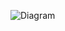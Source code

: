  ![Diagram](https://www.planttext.com/api/plantuml/png/T91D3e9034RtSug6bIwu00j3eWjTwmKADCCe3CcqWo76axdmI5v16Fo3n6LVl-QrVTpkAGiwyNMbyWgPOI--82jmKG0nMAm9aXuwOtKWg0TWh8IAn_Hkynk2WBl5ieTjOug0K8HiiHuStyPLlQm7mhmazzVAFZjIBbCeuz1S7l1CpcoqtJOrdHjtclZVzyRnwhD50f6WrwL0raKgxVSU_lC4003__mC0)
